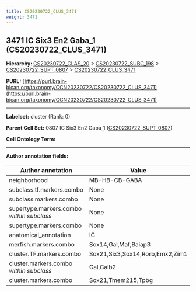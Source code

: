 ```yaml
---
title: CS20230722_CLUS_3471
weight: 3471
---
```

## 3471 IC Six3 En2 Gaba_1 (CS20230722_CLUS_3471)
<b>Hierarchy: </b>
[CS20230722_CLAS_20](../CS20230722_CLAS_20) >
[CS20230722_SUBC_198](../CS20230722_SUBC_198) >
[CS20230722_SUPT_0807](../CS20230722_SUPT_0807) >
[CS20230722_CLUS_3471](../CS20230722_CLUS_3471)

**PURL:** [https://purl.brain-bican.org/taxonomy/CCN20230722/CS20230722_CLUS_3471](https://purl.brain-bican.org/taxonomy/CCN20230722/CS20230722_CLUS_3471)

---


**Labelset:** cluster (Rank: 0)

**Parent Cell Set:** 0807 IC Six3 En2 Gaba_1 ([CS20230722_SUPT_0807](../CS20230722_SUPT_0807))



**Cell Ontology Term:** 

[MARKER GENES.]: #


---

[TRANSFERRED ANNOTATIONS.]: #


[AUTHOR ANNOTATION FIELDS.]: #


**Author annotation fields:**

| Author annotation | Value |
|-------------------|-------|
|neighborhood|MB-HB-CB-GABA|
|subclass.tf.markers.combo|None|
|subclass.markers.combo|None|
|supertype.markers.combo _within subclass_|None|
|supertype.markers.combo|None|
|anatomical_annotation|IC|
|merfish.markers.combo|Sox14,Gal,Maf,Baiap3|
|cluster.TF.markers.combo|Sox21,Six3,Sox14,Rorb,Emx2,Zim1|
|cluster.markers.combo _within subclass_|Gal,Calb2|
|cluster.markers.combo|Sox21,Tmem215,Tpbg|
